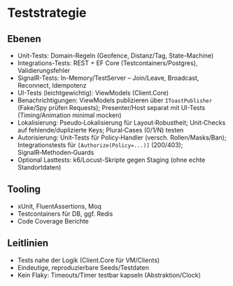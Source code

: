 # Teststrategie

## Ebenen
- Unit-Tests: Domain-Regeln (Geofence, Distanz/Tag, State-Machine)
- Integrations-Tests: REST + EF Core (Testcontainers/Postgres), Validierungsfehler
- SignalR-Tests: In-Memory/TestServer – Join/Leave, Broadcast, Reconnect, Idempotenz
- UI-Tests (leichtgewichtig): ViewModels (Client.Core)
- Benachrichtigungen: ViewModels publizieren über `IToastPublisher` (Fake/Spy prüfen Requests); Presenter/Host separat mit UI-Tests (Timing/Animation minimal mocken)
- Lokalisierung: Pseudo‑Lokalisierung für Layout‑Robustheit; Unit‑Checks auf fehlende/duplizierte Keys; Plural‑Cases (0/1/N) testen
 - Autorisierung: Unit‑Tests für Policy‑Handler (versch. Rollen/Masks/Ban); Integrationstests für `[Authorize(Policy=...)]` (200/403); SignalR‑Methoden‑Guards
- Optional Lasttests: k6/Locust-Skripte gegen Staging (ohne echte Standortdaten)

## Tooling
- xUnit, FluentAssertions, Moq
- Testcontainers für DB, ggf. Redis
- Code Coverage Berichte

## Leitlinien
- Tests nahe der Logik (Client.Core für VM/Clients)
- Eindeutige, reproduzierbare Seeds/Testdaten
- Kein Flaky: Timeouts/Timer testbar kapseln (Abstraktion/Clock)
